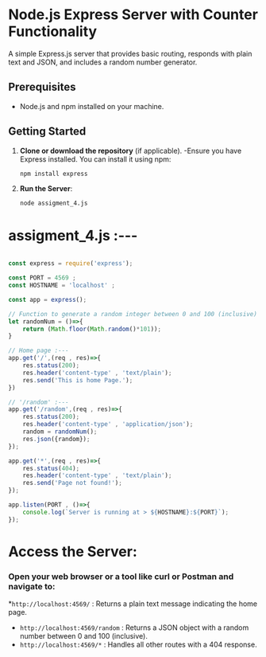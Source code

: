 # Node.js Express Server with Counter Functionality

A simple Express.js server that provides basic routing, responds with plain text and JSON, and includes a random number generator.

## Prerequisites
- Node.js and npm installed on your machine.

## Getting Started
1. **Clone or download the repository** (if applicable).
     -Ensure you have Express installed. You can install it using npm:
     ```bash
     npm install express
     ```

3. **Run the Server**:
   ```bash
   node assigment_4.js

# assigment_4.js :---
```javaScript

const express = require('express');

const PORT = 4569 ;
const HOSTNAME = 'localhost' ;

const app = express();

// Function to generate a random integer between 0 and 100 (inclusive) :---
let randomNum = ()=>{
    return (Math.floor(Math.random()*101));
}

// Home page :---
app.get('/',(req , res)=>{
    res.status(200);
    res.header('content-type' , 'text/plain');
    res.send('This is home Page.');
})

// '/random' :---
app.get('/random',(req , res)=>{
    res.status(200);
    res.header('content-type' , 'application/json');
    random = randomNum();
    res.json({random});
});

app.get('*',(req , res)=>{
    res.status(404);
    res.header('content-type' , 'text/plain');
    res.send('Page not found!');
});

app.listen(PORT , ()=>{
    console.log(`Server is running at > ${HOSTNAME}:${PORT}`);
});

```

# Access the Server:
### Open your web browser or a tool like curl or Postman and navigate to:
   *`http://localhost:4569/` : Returns a plain text message indicating the home page.
   * `http://localhost:4569/random` :  Returns a JSON object with a random number between 0 and 100 (inclusive).
   * `http://localhost:4569/*` : Handles all other routes with a 404 response.
